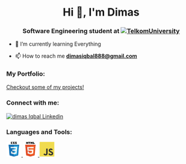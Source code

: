 <h1 align="center">Hi 👋, I'm Dimas</h1>
<h3 align="center">Software Engineering student at <a href="https://surabaya.telkomuniversity.ac.id/" target="_blank"> <img src="![image](https://github.com/user-attachments/assets/a0cd7813-a918-4fc4-8a11-9b110e86a07d)
" alt="TelkomUniversity" width="60" height="auto"/> </a> </h3>

- 🌱 I’m currently learning Everything

- 📫 How to reach me **dimasiqbal888@gmail.com**

<h3 align="left">My Portfolio:</h3>
<a href="..." target="_blank">Checkout some of my projects!</a>

<h3 align="left">Connect with me:</h3>
<p align="left">
  <a href="https://www.linkedin.com/in/dimas-iqbal-rizqulloh-71615726a/" target="_blank"><img align="center" src="https://raw.githubusercontent.com/rahuldkjain/github-profile-readme-generator/master/src/images/icons/Social/linked-in-alt.svg" alt="dimas Iqbal Linkedin" height="30" width="40" /></a>
</p>

<h3 align="left">Languages and Tools:</h3>
<p align="left"> <a href="https://www.w3schools.com/css/" target="_blank"> <img src="https://raw.githubusercontent.com/devicons/devicon/master/icons/css3/css3-original-wordmark.svg" alt="css3" width="40" height="40"/> </a> <a href="https://www.w3.org/html/" target="_blank"> <img src="https://raw.githubusercontent.com/devicons/devicon/master/icons/html5/html5-original-wordmark.svg" alt="html5" width="40" height="40"/> </a> <a href="https://developer.mozilla.org/en-US/docs/Web/JavaScript" target="_blank"> <img src="https://raw.githubusercontent.com/devicons/devicon/master/icons/javascript/javascript-original.svg" alt="javascript" width="40" height="40"/> </a> </p>
